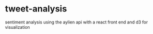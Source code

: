 # tweet-analysis
sentiment analysis using the aylien api with a react front end and d3 for visualization
